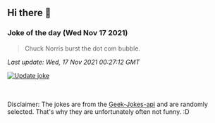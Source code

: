 ## Hi there 👋

### Joke of the day (Wed Nov 17 2021)
<!-- joke -->
>Chuck Norris burst the dot com bubble.
<!-- /joke -->

*Last update: Wed, 17 Nov 2021 00:27:12 GMT*

[![Update joke](https://github.com/nclskfm/nclskfm/actions/workflows/joke.yml/badge.svg)](https://github.com/nclskfm/nclskfm/actions/workflows/joke.yml)

<br><br>
Disclaimer: The jokes are from the [Geek-Jokes-api](https://github.com/sameerkumar18/geek-joke-api) and are randomly selected. That's why they are unfortunately often not funny. :D
